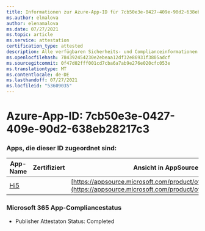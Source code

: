 ```yaml
---
title: Informationen zur Azure-App-ID für 7cb50e3e-0427-409e-90d2-638eb28217c3
ms.author: elmalova
author: elenamalova
ms.date: 07/27/2021
ms.topic: article
ms.service: attestation
certification_type: attested
description: Alle verfügbaren Sicherheits- und Complianceinformationen für 7cb50e3e-0427-409e-90d2-638eb28217c3.
ms.openlocfilehash: 784392454230e2ebeaa12df32e86931f3805adcf
ms.sourcegitcommit: 0f47d02fff001cd7cba6a7ab9e276e020cfc053e
ms.translationtype: MT
ms.contentlocale: de-DE
ms.lasthandoff: 07/27/2021
ms.locfileid: "53609035"
---
```

# <a name="azure-app-id-7cb50e3e-0427-409e-90d2-638eb28217c3"></a>Azure-App-ID: 7cb50e3e-0427-409e-90d2-638eb28217c3


### <a name="apps-associated-with-this-id"></a>Apps, die dieser ID zugeordnet sind:
| **App-Name** | **Zertifiziert** | **Ansicht in AppSource** |
|--------------|---------------|-----------------------|
| [Hi5](https://docs.microsoft.com/microsoft-365-app-certification/forward/WA200001610) |  | [https://appsource.microsoft.com/product/office/WA200001610](https://appsource.microsoft.com/product/office/WA200001610) |

### <a name="microsoft-365-app-compliance-status"></a>Microsoft 365 App-Compliancestatus
- Publisher Attestaton Status: Completed
